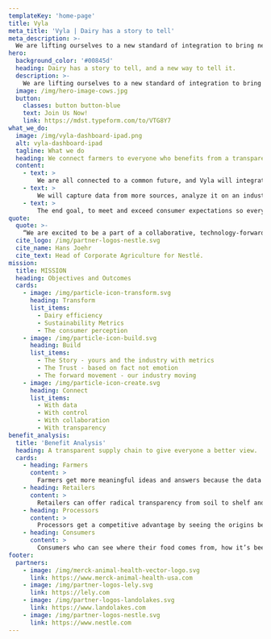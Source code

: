 ```yaml
---
templateKey: 'home-page'
title: Vyla
meta_title: 'Vyla | Dairy has a story to tell'
meta_description: >-
  We are lifting ourselves to a new standard of integration to bring new value to our farms, to our industry, and to the world’s table.
hero:
  background_color: '#00845d'
  heading: Dairy has a story to tell, and a new way to tell it.
  description: >-
    We are lifting ourselves to a new standard of integration to bring new value to our farms, to our industry, and to the world’s table.
  image: /img/hero-image-cows.jpg
  button:
    classes: button button-blue
    text: Join Us Now!
    link: https://mdst.typeform.com/to/VTG8Y7
what_we_do:
  image: /img/vyla-dashboard-ipad.png
  alt: vyla-dashboard-ipad
  tagline: What we do
  heading: We connect farmers to everyone who benefits from a transparent supply chain.
  content:
    - text: >
        We are all connected to a common future, and Vyla will integrate us as an industry to better connect us to our customers. Together, we will upgrade our industry, create new growth opportunities for our operations and new value for all throughout the value chain.
    - text: >
        We will capture data from more sources, analyze it on an industry-wide scale, and provide every stakeholder with new ways to do more good, in more places, for better outcomes.
    - text: >
        The end goal, to meet and exceed consumer expectations so everyone benefits.
quote:
  quote: >-
    “We are excited to be a part of a collaborative, technology-forward effort, led by global dairy leaders, to deploy data and insights in new and meaningful ways.”
  cite_logo: /img/partner-logos-nestle.svg
  cite_name: Hans Joehr
  cite_text: Head of Corporate Agriculture for Nestlé.
mission:
  title: MISSION
  heading: Objectives and Outcomes
  cards:
    - image: /img/particle-icon-transform.svg
      heading: Transform
      list_items:
        - Dairy efficiency
        - Sustainability Metrics
        - The consumer perception
    - image: /img/particle-icon-build.svg
      heading: Build
      list_items:
        - The Story - yours and the industry with metrics
        - The Trust - based on fact not emotion
        - The forward movement - our industry moving
    - image: /img/particle-icon-create.svg
      heading: Connect
      list_items:
        - With data
        - With control
        - With collaboration
        - With transparency
benefit_analysis:
  title: 'Benefit Analysis'
  heading: A transparent supply chain to give everyone a better view.
  cards:
    - heading: Farmers
      content: >
        Farmers get more meaningful ideas and answers because the data that inspires those ideas are industry-wide, whichtakerisk out of changing farming practices.
    - heading: Retailers
      content: >
        Retailers can offer radical transparency from soil to shelf and everywhere in between, so customers know every product’story,and have new reason to be loyal shoppers.
    - heading: Processors
      content: >
        Processors get a competitive advantage by seeing the origins behind their ingredients, so they can improve mix ratiosefficiencies and create products that are better suited to consumer tastes.
    - heading: Consumers
      content: >
        Consumers who can see where their food comes from, how it’s been produced, and what impacts its’ having on sustainability and the environment are  more brand loyal.
footer:
  partners:
    - image: /img/merck-animal-health-vector-logo.svg
      link: https://www.merck-animal-health-usa.com
    - image: /img/partner-logos-lely.svg
      link: https://lely.com
    - image: /img/partner-logos-landolakes.svg
      link: https://www.landolakes.com
    - image: /img/partner-logos-nestle.svg
      link: https://www.nestle.com
---
```

